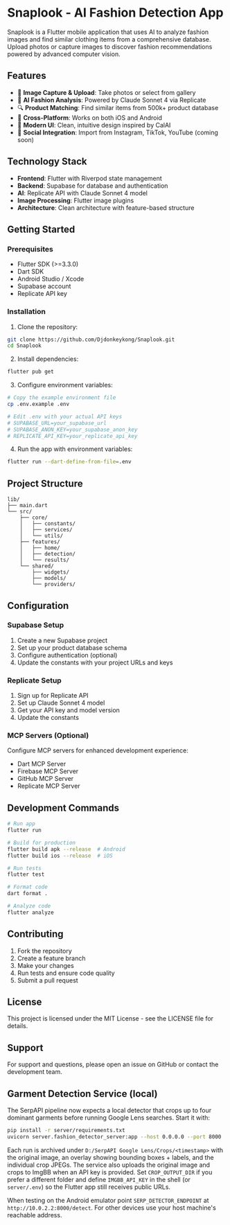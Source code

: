 # Snaplook - AI Fashion Detection App

Snaplook is a Flutter mobile application that uses AI to analyze fashion images and find similar clothing items from a comprehensive database. Upload photos or capture images to discover fashion recommendations powered by advanced computer vision.

## Features

- 📸 **Image Capture & Upload**: Take photos or select from gallery
- 🤖 **AI Fashion Analysis**: Powered by Claude Sonnet 4 via Replicate
- 🔍 **Product Matching**: Find similar items from 500k+ product database
- 📱 **Cross-Platform**: Works on both iOS and Android
- 🎨 **Modern UI**: Clean, intuitive design inspired by CalAI
- 📲 **Social Integration**: Import from Instagram, TikTok, YouTube (coming soon)

## Technology Stack

- **Frontend**: Flutter with Riverpod state management
- **Backend**: Supabase for database and authentication
- **AI**: Replicate API with Claude Sonnet 4 model
- **Image Processing**: Flutter image plugins
- **Architecture**: Clean architecture with feature-based structure

## Getting Started

### Prerequisites

- Flutter SDK (>=3.3.0)
- Dart SDK
- Android Studio / Xcode
- Supabase account
- Replicate API key

### Installation

1. Clone the repository:
```bash
git clone https://github.com/Djdonkeykong/Snaplook.git
cd Snaplook
```

2. Install dependencies:
```bash
flutter pub get
```

3. Configure environment variables:
```bash
# Copy the example environment file
cp .env.example .env

# Edit .env with your actual API keys
# SUPABASE_URL=your_supabase_url
# SUPABASE_ANON_KEY=your_supabase_anon_key
# REPLICATE_API_KEY=your_replicate_api_key
```

4. Run the app with environment variables:
```bash
flutter run --dart-define-from-file=.env
```

## Project Structure

```
lib/
├── main.dart
└── src/
    ├── core/
    │   ├── constants/
    │   ├── services/
    │   └── utils/
    ├── features/
    │   ├── home/
    │   ├── detection/
    │   └── results/
    └── shared/
        ├── widgets/
        ├── models/
        └── providers/
```

## Configuration

### Supabase Setup

1. Create a new Supabase project
2. Set up your product database schema
3. Configure authentication (optional)
4. Update the constants with your project URLs and keys

### Replicate Setup

1. Sign up for Replicate API
2. Set up Claude Sonnet 4 model
3. Get your API key and model version
4. Update the constants

### MCP Servers (Optional)

Configure MCP servers for enhanced development experience:
- Dart MCP Server
- Firebase MCP Server
- GitHub MCP Server
- Replicate MCP Server

## Development Commands

```bash
# Run app
flutter run

# Build for production
flutter build apk --release  # Android
flutter build ios --release  # iOS

# Run tests
flutter test

# Format code
dart format .

# Analyze code
flutter analyze
```

## Contributing

1. Fork the repository
2. Create a feature branch
3. Make your changes
4. Run tests and ensure code quality
5. Submit a pull request

## License

This project is licensed under the MIT License - see the LICENSE file for details.

## Support

For support and questions, please open an issue on GitHub or contact the development team.

## Garment Detection Service (local)

The SerpAPI pipeline now expects a local detector that crops up to four dominant garments before running Google Lens searches. Start it with:

```bash
pip install -r server/requirements.txt
uvicorn server.fashion_detector_server:app --host 0.0.0.0 --port 8000
```

Each run is archived under `D:/SerpAPI Google Lens/Crops/<timestamp>` with the original image, an overlay showing bounding boxes + labels, and the individual crop JPEGs. The service also uploads the original image and crops to ImgBB when an API key is provided. Set `CROP_OUTPUT_DIR` if you prefer a different folder and define `IMGBB_API_KEY` in the shell (or `server/.env`) so the Flutter app still receives public URLs.

When testing on the Android emulator point `SERP_DETECTOR_ENDPOINT` at `http://10.0.2.2:8000/detect`. For other devices use your host machine's reachable address.
